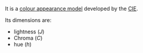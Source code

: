 It is a [colour appearance model](Colour%20Appearance%20Models.md) developed by the [CIE](../International%20Commission%20on%20Illumination.md).

Its dimensions are:
- lightness ($J$)
- Chroma ($C$)
- hue ($h$)